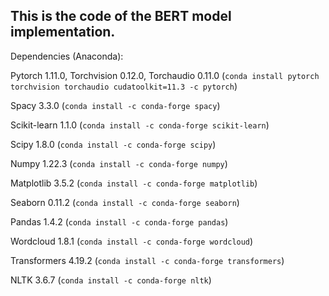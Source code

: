 ## This is the code of the BERT model implementation.  
Dependencies (Anaconda):  

Pytorch 1.11.0, Torchvision 0.12.0, Torchaudio 0.11.0 (`conda install pytorch torchvision torchaudio cudatoolkit=11.3 -c pytorch`)  

Spacy 3.3.0 (`conda install -c conda-forge spacy`)  

Scikit-learn 1.1.0 (`conda install -c conda-forge scikit-learn`)  

Scipy 1.8.0 (`conda install -c conda-forge scipy`)  

Numpy 1.22.3 (`conda install -c conda-forge numpy`)  

Matplotlib 3.5.2 (`conda install -c conda-forge matplotlib`)  

Seaborn 0.11.2 (`conda install -c conda-forge seaborn`)  

Pandas 1.4.2 (`conda install -c conda-forge pandas`)  

Wordcloud 1.8.1 (`conda install -c conda-forge wordcloud`)  

Transformers 4.19.2 (`conda install -c conda-forge transformers`)  

NLTK 3.6.7 (`conda install -c conda-forge nltk`)
